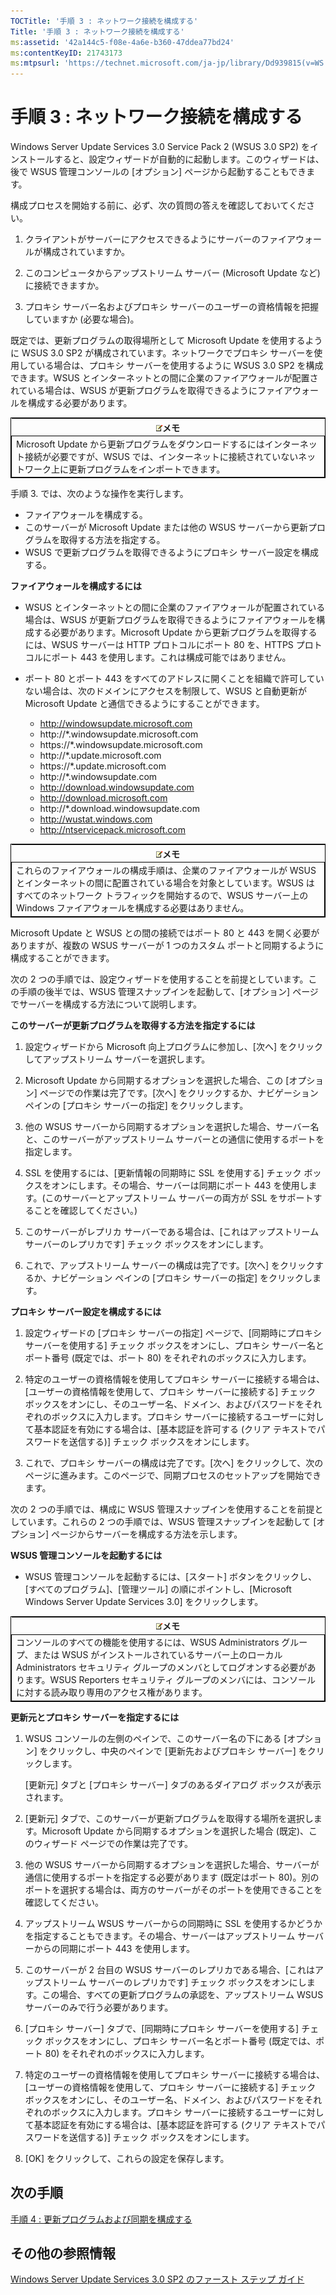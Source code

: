 ```yaml
---
TOCTitle: '手順 3 : ネットワーク接続を構成する'
Title: '手順 3 : ネットワーク接続を構成する'
ms:assetid: '42a144c5-f08e-4a6e-b360-47ddea77bd24'
ms:contentKeyID: 21743173
ms:mtpsurl: 'https://technet.microsoft.com/ja-jp/library/Dd939815(v=WS.10)'
---
```


手順 3 : ネットワーク接続を構成する
===================================

Windows Server Update Services 3.0 Service Pack 2 (WSUS 3.0 SP2) をインストールすると、設定ウィザードが自動的に起動します。このウィザードは、後で WSUS 管理コンソールの \[オプション\] ページから起動することもできます。

構成プロセスを開始する前に、必ず、次の質問の答えを確認しておいてください。

1. クライアントがサーバーにアクセスできるようにサーバーのファイアウォールが構成されていますか。

2. このコンピュータからアップストリーム サーバー (Microsoft Update など) に接続できますか。

3. プロキシ サーバー名およびプロキシ サーバーのユーザーの資格情報を把握していますか (必要な場合)。

既定では、更新プログラムの取得場所として Microsoft Update を使用するように WSUS 3.0 SP2 が構成されています。ネットワークでプロキシ サーバーを使用している場合は、プロキシ サーバーを使用するように WSUS 3.0 SP2 を構成できます。WSUS とインターネットとの間に企業のファイアウォールが配置されている場合は、WSUS が更新プログラムを取得できるようにファイアウォールを構成する必要があります。

 
<table style="border:1px solid black;">
<colgroup>
<col width="100%" />
</colgroup>
<thead>
<tr class="header">
<th><img src="images/Dd939815.note(WS.10).gif" />メモ</th>
</tr>
</thead>
<tbody>
<tr class="odd">
<td style="border:1px solid black;">Microsoft Update から更新プログラムをダウンロードするにはインターネット接続が必要ですが、WSUS では、インターネットに接続されていないネットワーク上に更新プログラムをインポートできます。
</td>
</tr>
</tbody>
</table>
 

手順 3. では、次のような操作を実行します。

-   ファイアウォールを構成する。
-   このサーバーが Microsoft Update または他の WSUS サーバーから更新プログラムを取得する方法を指定する。
-   WSUS で更新プログラムを取得できるようにプロキシ サーバー設定を構成する。

**ファイアウォールを構成するには**
-   WSUS とインターネットとの間に企業のファイアウォールが配置されている場合は、WSUS が更新プログラムを取得できるようにファイアウォールを構成する必要があります。Microsoft Update から更新プログラムを取得するには、WSUS サーバーは HTTP プロトコルにポート 80 を、HTTPS プロトコルにポート 443 を使用します。これは構成可能ではありません。

-   ポート 80 とポート 443 をすべてのアドレスに開くことを組織で許可していない場合は、次のドメインにアクセスを制限して、WSUS と自動更新が Microsoft Update と通信できるようにすることができます。

    -   http://windowsupdate.microsoft.com
    -   http://\*.windowsupdate.microsoft.com
    -   https://\*.windowsupdate.microsoft.com
    -   http://\*.update.microsoft.com
    -   https://\*.update.microsoft.com
    -   http://\*.windowsupdate.com
    -   http://download.windowsupdate.com
    -   http://download.microsoft.com
    -   http://\*.download.windowsupdate.com
    -   http://wustat.windows.com
    -   http://ntservicepack.microsoft.com

 
<table style="border:1px solid black;">
<colgroup>
<col width="100%" />
</colgroup>
<thead>
<tr class="header">
<th><img src="images/Dd939815.note(WS.10).gif" />メモ</th>
</tr>
</thead>
<tbody>
<tr class="odd">
<td style="border:1px solid black;">これらのファイアウォールの構成手順は、企業のファイアウォールが WSUS とインターネットの間に配置されている場合を対象としています。WSUS はすべてのネットワーク トラフィックを開始するので、WSUS サーバー上の Windows ファイアウォールを構成する必要はありません。
</td>
</tr>
</tbody>
</table>
 

Microsoft Update と WSUS との間の接続ではポート 80 と 443 を開く必要がありますが、複数の WSUS サーバーが 1 つのカスタム ポートと同期するように構成することができます。

次の 2 つの手順では、設定ウィザードを使用することを前提としています。この手順の後半では、WSUS 管理スナップインを起動して、\[オプション\] ページでサーバーを構成する方法について説明します。

**このサーバーが更新プログラムを取得する方法を指定するには**
1.  設定ウィザードから Microsoft 向上プログラムに参加し、\[次へ\] をクリックしてアップストリーム サーバーを選択します。

2.  Microsoft Update から同期するオプションを選択した場合、この \[オプション\] ページでの作業は完了です。\[次へ\] をクリックするか、ナビゲーション ペインの \[プロキシ サーバーの指定\] をクリックします。

3.  他の WSUS サーバーから同期するオプションを選択した場合、サーバー名と、このサーバーがアップストリーム サーバーとの通信に使用するポートを指定します。

4.  SSL を使用するには、\[更新情報の同期時に SSL を使用する\] チェック ボックスをオンにします。その場合、サーバーは同期にポート 443 を使用します。(このサーバーとアップストリーム サーバーの両方が SSL をサポートすることを確認してください。)

5.  このサーバーがレプリカ サーバーである場合は、\[これはアップストリーム サーバーのレプリカです\] チェック ボックスをオンにします。

6.  これで、アップストリーム サーバーの構成は完了です。\[次へ\] をクリックするか、ナビゲーション ペインの \[プロキシ サーバーの指定\] をクリックします。

**プロキシ サーバー設定を構成するには**
1.  設定ウィザードの \[プロキシ サーバーの指定\] ページで、\[同期時にプロキシ サーバーを使用する\] チェック ボックスをオンにし、プロキシ サーバー名とポート番号 (既定では、ポート 80) をそれぞれのボックスに入力します。

2.  特定のユーザーの資格情報を使用してプロキシ サーバーに接続する場合は、\[ユーザーの資格情報を使用して、プロキシ サーバーに接続する\] チェック ボックスをオンにし、そのユーザー名、ドメイン、およびパスワードをそれぞれのボックスに入力します。プロキシ サーバーに接続するユーザーに対して基本認証を有効にする場合は、\[基本認証を許可する (クリア テキストでパスワードを送信する)\] チェック ボックスをオンにします。

3.  これで、プロキシ サーバーの構成は完了です。\[次へ\] をクリックして、次のページに進みます。このページで、同期プロセスのセットアップを開始できます。

次の 2 つの手順では、構成に WSUS 管理スナップインを使用することを前提としています。これらの 2 つの手順では、WSUS 管理スナップインを起動して \[オプション\] ページからサーバーを構成する方法を示します。

**WSUS 管理コンソールを起動するには**
-   WSUS 管理コンソールを起動するには、\[スタート\] ボタンをクリックし、\[すべてのプログラム\]、\[管理ツール\] の順にポイントし、\[Microsoft Windows Server Update Services 3.0\] をクリックします。

 
<table style="border:1px solid black;">
<colgroup>
<col width="100%" />
</colgroup>
<thead>
<tr class="header">
<th><img src="images/Dd939815.note(WS.10).gif" />メモ</th>
</tr>
</thead>
<tbody>
<tr class="odd">
<td style="border:1px solid black;">コンソールのすべての機能を使用するには、WSUS Administrators グループ、または WSUS がインストールされているサーバー上のローカル Administrators セキュリティ グループのメンバとしてログオンする必要があります。WSUS Reporters セキュリティ グループのメンバには、コンソールに対する読み取り専用のアクセス権があります。
</td>
</tr>
</tbody>
</table>
 

**更新元とプロキシ サーバーを指定するには**
1.  WSUS コンソールの左側のペインで、このサーバー名の下にある \[オプション\] をクリックし、中央のペインで \[更新先およびプロキシ サーバー\] をクリックします。

    \[更新元\] タブと \[プロキシ サーバー\] タブのあるダイアログ ボックスが表示されます。

2.  \[更新元\] タブで、このサーバーが更新プログラムを取得する場所を選択します。Microsoft Update から同期するオプションを選択した場合 (既定)、このウィザード ページでの作業は完了です。

3.  他の WSUS サーバーから同期するオプションを選択した場合、サーバーが通信に使用するポートを指定する必要があります (既定はポート 80)。別のポートを選択する場合は、両方のサーバーがそのポートを使用できることを確認してください。

4.  アップストリーム WSUS サーバーからの同期時に SSL を使用するかどうかを指定することもできます。その場合、サーバーはアップストリーム サーバーからの同期にポート 443 を使用します。

5.  このサーバーが 2 台目の WSUS サーバーのレプリカである場合、\[これはアップストリーム サーバーのレプリカです\] チェック ボックスをオンにします。この場合、すべての更新プログラムの承認を、アップストリーム WSUS サーバーのみで行う必要があります。

6.  \[プロキシ サーバー\] タブで、\[同期時にプロキシ サーバーを使用する\] チェック ボックスをオンにし、プロキシ サーバー名とポート番号 (既定では、ポート 80) をそれぞれのボックスに入力します。

7.  特定のユーザーの資格情報を使用してプロキシ サーバーに接続する場合は、\[ユーザーの資格情報を使用して、プロキシ サーバーに接続する\] チェック ボックスをオンにし、そのユーザー名、ドメイン、およびパスワードをそれぞれのボックスに入力します。プロキシ サーバーに接続するユーザーに対して基本認証を有効にする場合は、\[基本認証を許可する (クリア テキストでパスワードを送信する)\] チェック ボックスをオンにします。

8.  \[OK\] をクリックして、これらの設定を保存します。

次の手順
--------

[手順 4 : 更新プログラムおよび同期を構成する](https://technet.microsoft.com/deeaa7e1-9b50-45cb-9537-d75f70de3405)

その他の参照情報
----------------

[Windows Server Update Services 3.0 SP2 のファースト ステップ ガイド](https://technet.microsoft.com/4b504edc-93b3-45b0-a7e8-d0107f1a4442)
